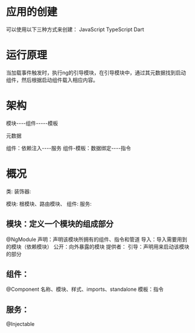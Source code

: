 # 应用的创建

可以使用以下三种方式来创建：
  JavaScript
  TypeScript
  Dart

# 运行原理

当加载事件触发时，执行ng的引导模块，在引导模块中，通过其元数据找到启动组件，然后根据启动组件载入相应内容。

# 架构
模块----组件-----模板

元数据

组件：依赖注入----服务 
组件-模板：数据绑定----指令


# 概况
类:
装饰器:

模块: 根模块、路由模块、
组件:
服务:

## 模块：定义一个模块的组成部分
@NgModule
声明：声明该模块所拥有的组件、指令和管道
导入：导入需要用到的模块（依赖模块）
公开：向外暴露的模块
提供者：
引导：声明用来启动该模块的部分


## 组件：
@Component
名称、模块、样式、imports、standalone
    模板：指令

## 服务：
@Injectable

    




